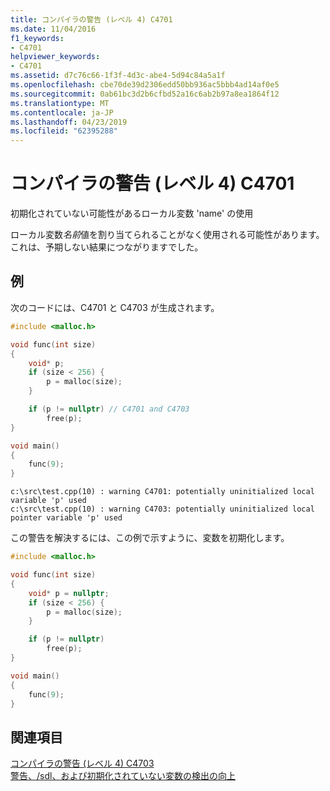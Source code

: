 ```yaml
---
title: コンパイラの警告 (レベル 4) C4701
ms.date: 11/04/2016
f1_keywords:
- C4701
helpviewer_keywords:
- C4701
ms.assetid: d7c76c66-1f3f-4d3c-abe4-5d94c84a5a1f
ms.openlocfilehash: cbe70de39d2306edd50bb936ac5bbb4ad14af0e5
ms.sourcegitcommit: 0ab61bc3d2b6cfbd52a16c6ab2b97a8ea1864f12
ms.translationtype: MT
ms.contentlocale: ja-JP
ms.lasthandoff: 04/23/2019
ms.locfileid: "62395288"
---
```

# <a name="compiler-warning-level-4-c4701"></a>コンパイラの警告 (レベル 4) C4701

初期化されていない可能性があるローカル変数 'name' の使用

ローカル変数*名前*値を割り当てられることがなく使用される可能性があります。 これは、予期しない結果につながりますでした。

## <a name="example"></a>例

次のコードには、C4701 と C4703 が生成されます。

```cpp
#include <malloc.h>

void func(int size)
{
    void* p;
    if (size < 256) {
        p = malloc(size);
    }

    if (p != nullptr) // C4701 and C4703
        free(p);
}

void main()
{
    func(9);
}
```

```Output
c:\src\test.cpp(10) : warning C4701: potentially uninitialized local variable 'p' used
c:\src\test.cpp(10) : warning C4703: potentially uninitialized local pointer variable 'p' used
```

この警告を解決するには、この例で示すように、変数を初期化します。

```cpp
#include <malloc.h>

void func(int size)
{
    void* p = nullptr;
    if (size < 256) {
        p = malloc(size);
    }

    if (p != nullptr)
        free(p);
}

void main()
{
    func(9);
}
```

## <a name="see-also"></a>関連項目

[コンパイラの警告 (レベル 4) C4703](../../error-messages/compiler-warnings/compiler-warning-level-4-c4703.md)<br/>
[警告、/sdl、および初期化されていない変数の検出の向上](https://www.microsoft.com/security/blog/2012/06/06/warnings-sdl-and-improving-uninitialized-variable-detection/)